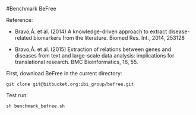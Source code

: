 #Benchmark BeFree

Reference:

* Bravo,À. et al. (2014) A knowledge-driven approach to extract disease-related biomarkers from the literature. Biomed Res. Int., 2014, 253128

* Bravo,À. et al. (2015) Extraction of relations between genes and diseases from text and large-scale data analysis: implications for translational research. BMC Bioinformatics, 16, 55.

First, download BeFree in the current directory:

    git clone git@bitbucket.org:ibi_group/befree.git
    
Test run:

    sh benchmark_befree.sh